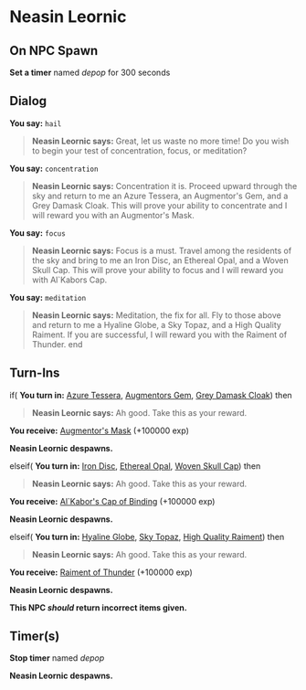 # Neasin Leornic
## On NPC Spawn

**Set a timer** named *depop* for 300 seconds
## Dialog

**You say:** `hail`



>**Neasin Leornic says:** Great, let us waste no more time! Do you wish to begin your test of concentration, focus, or meditation?

**You say:** `concentration`




>**Neasin Leornic says:** Concentration it is. Proceed upward through the sky and return to me an Azure Tessera, an Augmentor's Gem, and a Grey Damask Cloak. This will prove your ability to concentrate and I will reward you with an Augmentor's Mask.

**You say:** `focus`






>**Neasin Leornic says:** Focus is a must. Travel among the residents of the sky and bring to me an Iron Disc, an Ethereal Opal, and a Woven Skull Cap. This will prove your ability to focus and I will reward you with Al\`Kabors Cap.

**You say:** `meditation`





>**Neasin Leornic says:** Meditation, the fix for all. Fly to those above and return to me a Hyaline Globe, a Sky Topaz, and a High Quality Raiment. If you are successful, I will reward you with the Raiment of Thunder.
end

## Turn-Ins



if( **You turn in:** [Azure Tessera](/item/20930), [Augmentors Gem](/item/20741), [Grey Damask Cloak](/item/20742)) then 



>**Neasin Leornic says:** Ah good. Take this as your reward.


 **You receive:**  [Augmentor's Mask](/item/1272) (+100000 exp)


**Neasin Leornic despawns.**

elseif( **You turn in:** [Iron Disc](/item/20937), [Ethereal Opal](/item/20743), [Woven Skull Cap](/item/20744)) then 


>**Neasin Leornic says:** Ah good. Take this as your reward.


 **You receive:**  [Al\`Kabor's Cap of Binding](/item/1271) (+100000 exp)


**Neasin Leornic despawns.**

elseif( **You turn in:** [Hyaline Globe](/item/20944), [Sky Topaz](/item/20745), [High Quality Raiment](/item/20746)) then 


>**Neasin Leornic says:** Ah good. Take this as your reward.


 **You receive:**  [Raiment of Thunder](/item/1273) (+100000 exp)


**Neasin Leornic despawns.**

**This NPC *should* return incorrect items given.**

## Timer(s)

**Stop timer** named *depop*

**Neasin Leornic despawns.**



